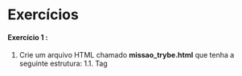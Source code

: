 # Exercícios

#### Exercício 1 :

1. Crie um arquivo HTML chamado **missao_trybe.html** que tenha a seguinte estrutura: 1.1. Tag **<title>** com o seguinte texto "Trybe"; 1.2. Tag **<H1>** com o seguinte texto "Missão da Trybe"; 1.3. Tag **<p>** com o seguinte texto "Gerar oportunidade para pessoas"; 1.4. Salve o arquivo em qualquer lugar da sua máquina com a extensão html

2. Crie um container para manter um servidor `httpd:2.4` Apache e vincule sua porta interna com a porta 4545 da sua máquina local.

3. Após criar o container acesse a página HTML que está rodando no servidor em seu browser.

4. Acesse o arquivo **missao_trybe.html** e acrescente a tag **<p>** com o seguinte texto "Nosso negócio é GENTE! #VQV";

5. Obtenha o id do container `httpd:2.4`;

6. Obtenha o Mounts através da propriedade Source que deve mostrar o volume desse container no Docker Host ;

7. Agora pare o container `httpd:2.4`;

8. Exclua o seu container;

9. Verifique se a pasta onde você salvo o arquivo html permanece no mesmo lugar;

10. Obtenha o IMAGE ID do servidor;

11. Depois de obter o IMAGE ID , exclua a imagem.

#### Exercício 2

1. Crie o arquivo Compose para subir um [ghost blog](https://ghost.org/) , essa plataforma é similar com o Wordpress e é utilizada para criar sites de conteúdo. Você pode ler no site oficial como criar conteúdos nele e utilizá-lo. Para esse exercício, utilizaremos apenas sua página de exemplo:

2. Utilize a versão "3" no arquivo;

3. Crie um service para subir a plataforma, utilize a imagem `ghost:1-alpine`;

4. Publique a porta 2368 , fazendo bind também para a 2368;

5. Suba a aplicação utilizando o docker-compose e então acesse a porta 
publicada para validar se deu tudo certo.

#### Exercício 3

1. Crie um novo serviço para o nosso banco de dados, podemos utilizar um mysql, utilize a imagem **mysql:5.7**;

2. Precisamos definir uma senha root para o nosso bd , para isso utilize a variável **MYSQL_ROOT_PASSWORD** , lembre-se que é possível utilizar a sintaxe ${} para passar uma env do host , para a env do container;
3. Agora precisamos configurar nosso service com o ghost para utilizar o MySQL, para isso defina a variável **database__client** para *mysql*;

4. Defina o nome ghost para o nome do database utilizando a variável **database__connection__database**;

5. E então, indique a conexão para o nosso MySQL na env **database__connection__host**;

6. Para definir a pessoa usuária ( *root* ) e senha (a mesma que definimos no nosso MySQL), utilize respectivamente as envs **database__connection__user** e **database__connection__password**.

7. Utilize a opção **depends_on** para criar relações de dependências entre os serviços.

8. Suba o ambiente com o novo arquivo usando o **docker-compose** e então acesse a porta.

#### Exercício 4

1. Configure o nosso serviço mysql para utilizar um volume, conforme vimos no conteúdo, utilize o caminho target **/var/lib/mysql**.

2. Ao invés de utilizar a rede padrão criada pelo Compose , defina uma rede chamada my-network para a comunicação dos dois serviços.

3. Suba o ambiente com o novo arquivo usando o docker-compose e então acesse-o.

#### Exercício 5

1. Inicie uma novo projeto ReactJS utilizando o create-react-app;

2. Crie o **Dockerfile** , conforme vimos na aula passada;

3. Crie um novo arquivo Compose utilizando a versão 3;

4. Defina um serviço no arquivo para nosso app , para isso utilize a opção build para apontar para o **Dockerfile**;

5. Publique a porta exposta no **Dockerfile** fazendo bind para a porta 8080 do localhost;